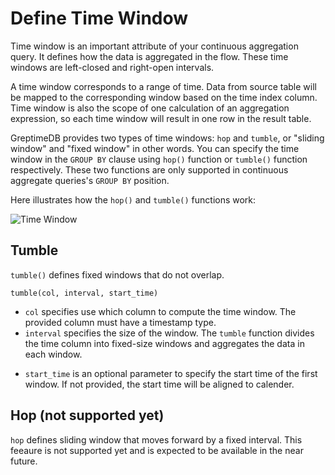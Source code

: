 # Define Time Window

Time window is an important attribute of your continuous aggregation query. It defines how the data is aggregated in the flow.
These time windows are left-closed and right-open intervals.

A time window corresponds to a range of time. Data from source table will be mapped to the corresponding window based on the time index column. Time window is also the scope of one calculation of an aggregation expression, so each time window will result in one row in the result table.

GreptimeDB provides two types of time windows: `hop` and `tumble`, or "sliding window" and "fixed window" in other words. You can specify the time window in the `GROUP BY` clause using `hop()` function or `tumble()` function respectively. These two functions are only supported in continuous aggregate queries's `GROUP BY` position.

Here illustrates how the `hop()` and `tumble()` functions work:

![Time Window](/time-window.svg)

## Tumble

`tumble()` defines fixed windows that do not overlap.

```
tumble(col, interval, start_time)
```

- `col` specifies use which column to compute the time window. The provided column must have a timestamp type.
- `interval` specifies the size of the window. The `tumble` function divides the time column into fixed-size windows and aggregates the data in each window.
<!-- - `start_time` specify the start time of the first window. -->
- `start_time` is an optional parameter to specify the start time of the first window. If not provided, the start time will be aligned to calender.

## Hop (not supported yet)

`hop` defines sliding window that moves forward by a fixed interval. This feeaure is not supported yet and is expected to be available in the near future.

<!-- `hop` defines sliding window that moves forward by a fixed interval. It signature is like the following:

```
hop(col, size_interval, hop_interval, <start_time>)
```

Where `col` specifies use which column to compute the time window. The provided column must have a timestamp type.

`size_interval` specifies the size of each window, while `hop_interval` specifies the delta between two windows' start timestamp. You can think the `tumble()` function as a special case of `hop()` function where the `size_interval` and `hop_interval` are the same.

`start_time` is an optional parameter to specify the start time of the first window. If not provided, the start time will be aligned to calender. -->
